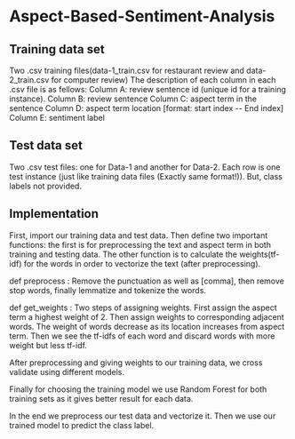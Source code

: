 # Aspect-Based-Sentiment-Analysis

## Training data set 
   Two .csv training files(data-1_train.csv for restaurant review and data-2_train.csv for computer review)
     The description of each column in each .csv file is as fellows:
     Column A: review sentence id (unique id for a training instance).
     Column B: review sentence
     Column C: aspect term in the sentence
     Column D: aspect term location  [format: start index -- End index]
     Column E: sentiment label
   
## Test data set
   Two .csv test files: one for Data-1 and another for Data-2. Each row is one test instance (just like training data files (Exactly same format!)). But, class labels not provided.

## Implementation
   First, import our training data and test data. Then define two important functions: the first is for preprocessing the text and aspect term in both training and testing data. The other function is to calculate the weights(tf-idf) for the words in order to vectorize the text (after preprocessing). 
   
   def preprocess :  Remove the punctuation as well as [comma], then remove stop words, finally lemmatize and tokenize the words. 
   
   def get_weights : Two steps of assigning weights. First assign the aspect term a highest weight of 2. Then assign weights to corresponding adjacent words. The weight of words decrease as its location increases from aspect term. Then we see the tf-idfs of each word and discard words with more weight but less tf-idf. 
    
   After preprocessing and giving weights to our training data, we cross validate using different models. 
   
   Finally for choosing the training model we use Random Forest for both training sets as it gives better result for each data. 

   In the end we preprocess our test data and vectorize it. Then we use our trained model to predict the class label.

